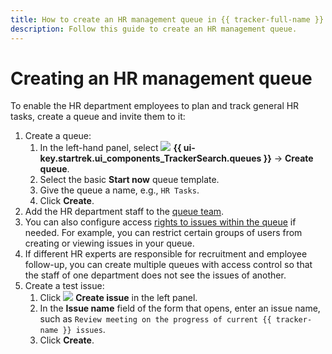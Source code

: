 ```yaml
---
title: How to create an HR management queue in {{ tracker-full-name }}
description: Follow this guide to create an HR management queue.
---
```


# Creating an HR management queue

To enable the HR department employees to plan and track general HR tasks, create a queue and invite them to it:

1. Create a queue:
   1. In the left-hand panel, select ![](../_assets/tracker/svg/queues-ni.svg) **{{ ui-key.startrek.ui_components_TrackerSearch.queues }}** → **Create queue**.
   1. Select the basic **Start now** queue template.
   1. Give the queue a name, e.g., `HR Tasks`.
   1. Click **Create**.
1. Add the HR department staff to the [queue team](manager/queue-team.md).
1. You can also configure access [rights to issues within the queue](manager/queue-access.md) if needed. For example, you can restrict certain groups of users from creating or viewing issues in your queue.
1. If different HR experts are responsible for recruitment and employee follow-up, you can create multiple queues with access control so that the staff of one department does not see the issues of another.
1. Create a test issue:
   1. Click ![](../_assets/tracker/svg/icon-add.svg) **Create issue** in the left panel.
   1. In the **Issue name** field of the form that opens, enter an issue name, such as `Review meeting on the progress of current {{ tracker-name }} issues`.
   1. Click **Create**.

